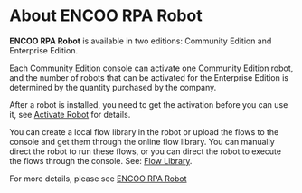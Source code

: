 # About ENCOO RPA Robot

**ENCOO RPA Robot** is available in two editions: Community Edition and Enterprise Edition.

Each Community Edition console can activate one Community Edition robot, and the number of robots that can be activated for the Enterprise Edition is determined by the quantity purchased by the company.

After a robot is installed, you need to get the activation before you can use it, see [Activate Robot](license.md) for details.

You can create a local flow library in the robot or upload the flows to the console and get them through the online flow library. You can manually direct the robot to run these flows, or you can direct the robot to execute the flows through the console. See: [Flow Library](localworkflow.md).

For more details, please see [ENCOO RPA Robot](https://www.encoo.com/products/robot)